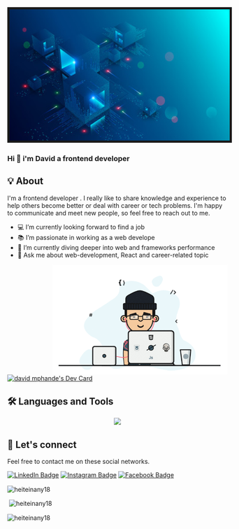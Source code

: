 <img alt="coding" width="100%" height="300" border="5%" src="/assets/Header1.jpg">

### Hi 👋 i'm David a frontend developer

<h2>💡‍ About</h2>

I'm a frontend developer . I really like to share knowledge and experience to help others become better or deal with career or tech problems. I'm happy to communicate and meet new people, so feel free to reach out to me.

- 💻 I’m currently looking forward to find a job
- 📚 I’m passionate in working as a web develope
- 🌱 I’m currently diving deeper into web and frameworks performance
- 💬 Ask me about web-development, React and career-related topic

<img align="right" alt="coding" width="400" src="/assets/Avater.gif">
<a href="https://app.daily.dev/DavidMphande"><img src="https://api.daily.dev/devcards/80028a53da454fe691bd9d99b9c42781.png?r=qof" width="400" alt="david mphande's Dev Card"/></a>

<h2>🛠️ Languages and Tools</h2>
<p align="center">
  <a href="https://skillicons.dev">
    <img src="https://skillicons.dev/icons?i=html,css,javascript,photoshop,illustrator" />
  </a>
</p>

<h2>💬 Let's connect</h2>

Feel free to contact me on these social networks.
  
[![LinkedIn Badge](https://img.shields.io/badge/LinkedIn-0077B5?style=for-the-badge&logo=linkedin&logoColor=white)](https://www.linkedin.com/in/david-mphande-0721ab236/) [![Instagram Badge](https://img.shields.io/badge/Instagram-E4405F?style=for-the-badge&logo=instagram&logoColor=white)](https://www.instagram.com/davidmphande1/) [![Facebook Badge](https://img.shields.io/badge/Facebook-1877F2?style=for-the-badge&logo=facebook&logoColor=white)](https://web.facebook.com/david.mphande.35/)

<p><img align="center" src="https://github-readme-stats.vercel.app/api/top-langs?username=heiteinany18&show_icons=true&locale=en&layout=compact" alt="heiteinany18" /></p>

<p>&nbsp;<img align="center" src="https://github-readme-stats.vercel.app/api?username=heiteinany18&show_icons=true&locale=en" alt="heiteinany18" /></p>

<p><img align="center" src="https://github-readme-streak-stats.herokuapp.com/?user=heiteinany18&" alt="heiteinany18" /></p>

